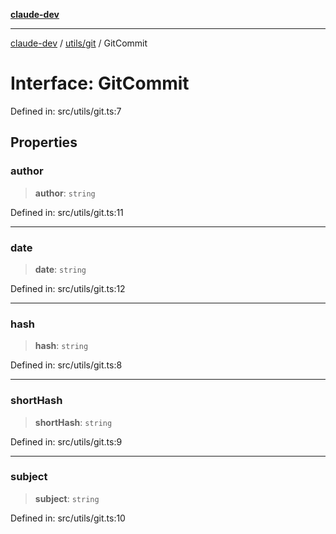 [**claude-dev**](../../../README.md)

***

[claude-dev](../../../README.md) / [utils/git](../README.md) / GitCommit

# Interface: GitCommit

Defined in: src/utils/git.ts:7

## Properties

### author

> **author**: `string`

Defined in: src/utils/git.ts:11

***

### date

> **date**: `string`

Defined in: src/utils/git.ts:12

***

### hash

> **hash**: `string`

Defined in: src/utils/git.ts:8

***

### shortHash

> **shortHash**: `string`

Defined in: src/utils/git.ts:9

***

### subject

> **subject**: `string`

Defined in: src/utils/git.ts:10
